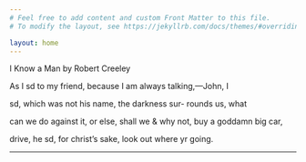 ```yaml
---
# Feel free to add content and custom Front Matter to this file.
# To modify the layout, see https://jekyllrb.com/docs/themes/#overriding-theme-defaults

layout: home
---
```

I Know a Man
by Robert Creeley

As I sd to my
friend, because I am
always talking,—John, I

sd, which was not his
name, the darkness sur-
rounds us, what

can we do against
it, or else, shall we &
why not, buy a goddamn big car,

drive, he sd, for
christ’s sake, look
out where yr going.


---
